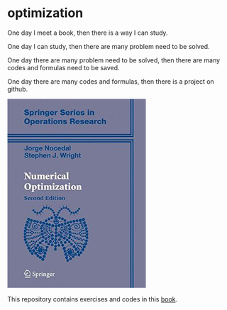 # optimization

One day I meet a book, then there is a way I can study.

One day I can study, then there are many problem need to be solved.

One day there are many problem need to be solved, then there are many codes and formulas need to be saved.

One day there are many codes and formulas, then there is a project on github.

![book](book.jpg)

This repository contains exercises and codes in this [book](https://link.springer.com/book/10.1007/978-0-387-40065-5).


